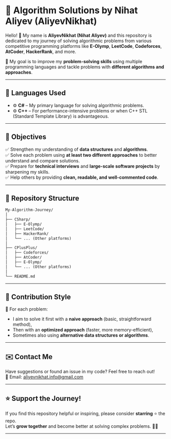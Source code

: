 # 🚀 Algorithm Solutions by Nihat Aliyev (AliyevNikhat)

Hello! 👋 My name is **AliyevNikhat (Nihat Aliyev)** and this repository is dedicated to my journey of solving algorithmic problems from various competitive programming platforms like **E-Olymp**, **LeetCode**, **Codeforces**, **AtCoder**, **HackerRank**, and more.

🧠 My goal is to improve my **problem-solving skills** using multiple programming languages and tackle problems with **different algorithms and approaches**.

---

## 🔧 Languages Used

- ⚙️ **C#** – My primary language for solving algorithmic problems.
- ⚙️ **C++** – For performance-intensive problems or when C++ STL (Standard Template Library) is advantageous.

---

## 🎯 Objectives

✅ Strengthen my understanding of **data structures** and **algorithms**.<br>
✅ Solve each problem using **at least two different approaches** to better understand and compare solutions.<br>
✅ Prepare for **technical interviews** and **large-scale software projects** by sharpening my skills.<br>
✅ Help others by providing **clean, readable, and well-commented code**.

---

## 📁 Repository Structure
```markdown
My-Algorithm-Journey/
│
├── CSharp/
│   ├── E-Olymp/
│   ├── LeetCode/
│   ├── HackerRank/
│   └── ... (Other platforms)
│
├── CPlusPlus/
│   ├── Codeforces/
│   ├── AtCoder/
│   ├── E-Olymp/
│   └── ... (Other platforms)
│
└── README.md
```
---

## 📝 Contribution Style

🔹 For each problem:
- I aim to solve it first with a **naive approach** (basic, straightforward method),
- Then with an **optimized approach** (faster, more memory-efficient),
- Sometimes also using **alternative data structures or algorithms**.

---

## ✉️ Contact Me

Have suggestions or found an issue in my code? Feel free to reach out!  
📧 Email: [aliyevnikhat.info@gmail.com](mailto:aliyevnikhat.info@gmail.com)

---

## ⭐ Support the Journey!

If you find this repository helpful or inspiring, please consider **starring** ⭐ the repo.  
Let’s **grow together** and become better at solving complex problems. 💪🔥

---
